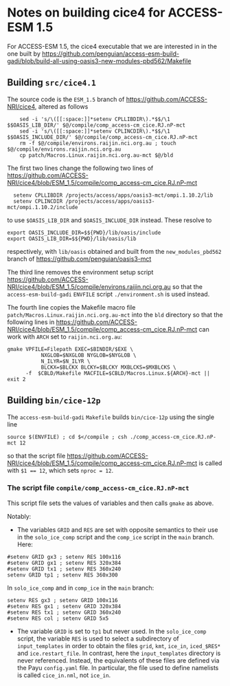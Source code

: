 # Notes on building cice4 for ACCESS-ESM 1.5

For ACCESS-ESM 1.5, the cice4 executable that we are interested in in the one built by 
https://github.com/penguian/access-esm-build-gadi/blob/build-all-using-oasis3-new-modules-pbd562/Makefile

## Building `src/cice4.1`

The source code is the `ESM_1.5` branch of https://github.com/ACCESS-NRI/cice4, altered as follows

```
	sed -i 's/\([[:space:]]*setenv CPLLIBDIR\).*$$/\1 $$OASIS_LIB_DIR/' $@/compile/comp_access-cm_cice.RJ.nP-mct
	sed -i 's/\([[:space:]]*setenv CPLINCDIR\).*$$/\1 $$OASIS_INCLUDE_DIR/' $@/compile/comp_access-cm_cice.RJ.nP-mct
	rm -f $@/compile/environs.raijin.nci.org.au ; touch $@/compile/environs.raijin.nci.org.au
	cp patch/Macros.Linux.raijin.nci.org.au-mct $@/bld
```
The first two lines change the following two lines of https://github.com/ACCESS-NRI/cice4/blob/ESM_1.5/compile/comp_access-cm_cice.RJ.nP-mct
```
  setenv CPLLIBDIR /projects/access/apps/oasis3-mct/ompi.1.10.2/lib
  setenv CPLINCDIR /projects/access/apps/oasis3-mct/ompi.1.10.2/include
```
to use `$OASIS_LIB_DIR` and `$OASIS_INCLUDE_DIR` instead. These resolve to
```
export OASIS_INCLUDE_DIR=$${PWD}/lib/oasis/include
export OASIS_LIB_DIR=$${PWD}/lib/oasis/lib
```
respectively, with `lib/oasis` obtained and built from the `new_modules_pbd562` branch of https://github.com/penguian/oasis3-mct

The third line removes the environment setup script https://github.com/ACCESS-NRI/cice4/blob/ESM_1.5/compile/environs.raijin.nci.org.au so that 
the `access-esm-build-gadi` `ENVFILE` script `./environment.sh` is used instead.

The fourth line copies the Makefile macro file `patch/Macros.Linux.raijin.nci.org.au-mct` into the `bld` directory so that the following lines in
https://github.com/ACCESS-NRI/cice4/blob/ESM_1.5/compile/comp_access-cm_cice.RJ.nP-mct can work with `ARCH` set to `raijin.nci.org.au`:
```
gmake VPFILE=Filepath EXEC=$BINDIR/$EXE \
           NXGLOB=$NXGLOB NYGLOB=$NYGLOB \
           N_ILYR=$N_ILYR \
           BLCKX=$BLCKX BLCKY=$BLCKY MXBLCKS=$MXBLCKS \
      -f  $CBLD/Makefile MACFILE=$CBLD/Macros.Linux.${ARCH}-mct || exit 2
```

## Building `bin/cice-12p`

The `access-esm-build-gadi` `Makefile` builds `bin/cice-12p` using the single line
```
source $(ENVFILE) ; cd $</compile ; csh ./comp_access-cm_cice.RJ.nP-mct 12
```
so that the script file https://github.com/ACCESS-NRI/cice4/blob/ESM_1.5/compile/comp_access-cm_cice.RJ.nP-mct is called with `$1 == 12`, which sets `nproc = 12`.

### The script file `compile/comp_access-cm_cice.RJ.nP-mct`

This script file sets the values of variables and then calls `gmake` as above.

Notably:

* The variables `GRID` and `RES` are set with opposite semantics to their use in the `solo_ice_comp` script and the `comp_ice` script in the `main` branch. Here:
```
#setenv GRID gx3 ; setenv RES 100x116
#setenv GRID gx1 ; setenv RES 320x384
#setenv GRID tx1 ; setenv RES 360x240
setenv GRID tp1 ; setenv RES 360x300
```
In `solo_ice_comp` and in `comp_ice` in the `main` branch:
```
setenv RES gx3 ; setenv GRID 100x116
#setenv RES gx1 ; setenv GRID 320x384
#setenv RES tx1 ; setenv GRID 360x240
#setenv RES col ; setenv GRID 5x5
```

* The variable `GRID` is set to `tp1` but never used. 
In the `solo_ice_comp` script, the variable `RES` is used to select a subdirectory of `input_templates` in order to
obtain the files `grid`, `kmt`, `ice_in`, `iced_$RES*` and `ice.restart_file`.
In contrast, here the `input_templates` directory is never referenced.
Instead, the equivalents of these files are defined via the Payu `config.yaml` file.
In particular, the file used to define namelists is called `cice_in.nml`, not `ice_in`.

